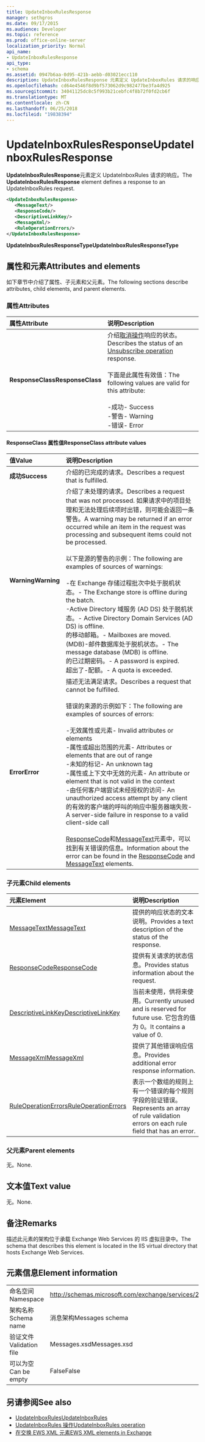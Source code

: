 ```yaml
---
title: UpdateInboxRulesResponse
manager: sethgros
ms.date: 09/17/2015
ms.audience: Developer
ms.topic: reference
ms.prod: office-online-server
localization_priority: Normal
api_name:
- UpdateInboxRulesResponse
api_type:
- schema
ms.assetid: 0947b6aa-0d95-421b-aebb-d03021ecc110
description: UpdateInboxRulesResponse 元素定义 UpdateInboxRules 请求的响应。
ms.openlocfilehash: cd64e4546f8d9bf573062d9c982477be3fa4d925
ms.sourcegitcommit: 34041125dc8c5f993b21cebfc4f8b72f0fd2cb6f
ms.translationtype: MT
ms.contentlocale: zh-CN
ms.lasthandoff: 06/25/2018
ms.locfileid: "19838394"
---
```

# <a name="updateinboxrulesresponse"></a><span data-ttu-id="ef3da-103">UpdateInboxRulesResponse</span><span class="sxs-lookup"><span data-stu-id="ef3da-103">UpdateInboxRulesResponse</span></span>

<span data-ttu-id="ef3da-104">**UpdateInboxRulesResponse**元素定义 UpdateInboxRules 请求的响应。</span><span class="sxs-lookup"><span data-stu-id="ef3da-104">The **UpdateInboxRulesResponse** element defines a response to an UpdateInboxRules request.</span></span> 
  
```XML
<UpdateInboxRulesResponse>
   <MessageText/>
   <ResponseCode/>
   <DescriptiveLinkKey/>
   <MessageXml/>
   <RuleOperationErrors/>
</UpdateInboxRulesResponse>
```

 <span data-ttu-id="ef3da-105">**UpdateInboxRulesResponseType**</span><span class="sxs-lookup"><span data-stu-id="ef3da-105">**UpdateInboxRulesResponseType**</span></span>
## <a name="attributes-and-elements"></a><span data-ttu-id="ef3da-106">属性和元素</span><span class="sxs-lookup"><span data-stu-id="ef3da-106">Attributes and elements</span></span>

<span data-ttu-id="ef3da-107">如下章节中介绍了属性、子元素和父元素。</span><span class="sxs-lookup"><span data-stu-id="ef3da-107">The following sections describe attributes, child elements, and parent elements.</span></span>
  
### <a name="attributes"></a><span data-ttu-id="ef3da-108">属性</span><span class="sxs-lookup"><span data-stu-id="ef3da-108">Attributes</span></span>

|<span data-ttu-id="ef3da-109">**属性**</span><span class="sxs-lookup"><span data-stu-id="ef3da-109">**Attribute**</span></span>|<span data-ttu-id="ef3da-110">**说明**</span><span class="sxs-lookup"><span data-stu-id="ef3da-110">**Description**</span></span>|
|:-----|:-----|
|<span data-ttu-id="ef3da-111">**ResponseClass**</span><span class="sxs-lookup"><span data-stu-id="ef3da-111">**ResponseClass**</span></span> <br/> | <span data-ttu-id="ef3da-112">介绍[取消操作](unsubscribe-operation.md)响应的状态。</span><span class="sxs-lookup"><span data-stu-id="ef3da-112">Describes the status of an [Unsubscribe operation](unsubscribe-operation.md) response.</span></span><br/><br/> <span data-ttu-id="ef3da-113">下面是此属性有效值：</span><span class="sxs-lookup"><span data-stu-id="ef3da-113">The following values are valid for this attribute:</span></span>  <br/><br/><span data-ttu-id="ef3da-114">-成功</span><span class="sxs-lookup"><span data-stu-id="ef3da-114">-  Success</span></span>  <br/><span data-ttu-id="ef3da-115">-警告</span><span class="sxs-lookup"><span data-stu-id="ef3da-115">-  Warning</span></span>  <br/><span data-ttu-id="ef3da-116">-错误</span><span class="sxs-lookup"><span data-stu-id="ef3da-116">-  Error</span></span>  <br/> |
   
#### <a name="responseclass-attribute-values"></a><span data-ttu-id="ef3da-117">ResponseClass 属性值</span><span class="sxs-lookup"><span data-stu-id="ef3da-117">ResponseClass attribute values</span></span>

|<span data-ttu-id="ef3da-118">**值**</span><span class="sxs-lookup"><span data-stu-id="ef3da-118">**Value**</span></span>|<span data-ttu-id="ef3da-119">**说明**</span><span class="sxs-lookup"><span data-stu-id="ef3da-119">**Description**</span></span>|
|:-----|:-----|
|<span data-ttu-id="ef3da-120">**成功**</span><span class="sxs-lookup"><span data-stu-id="ef3da-120">**Success**</span></span> <br/> |<span data-ttu-id="ef3da-121">介绍的已完成的请求。</span><span class="sxs-lookup"><span data-stu-id="ef3da-121">Describes a request that is fulfilled.</span></span>  <br/> |
|<span data-ttu-id="ef3da-122">**Warning**</span><span class="sxs-lookup"><span data-stu-id="ef3da-122">**Warning**</span></span> <br/> | <span data-ttu-id="ef3da-123">介绍了未处理的请求。</span><span class="sxs-lookup"><span data-stu-id="ef3da-123">Describes a request that was not processed.</span></span> <span data-ttu-id="ef3da-124">如果请求中的项目处理和无法处理后续项时出错，则可能会返回一条警告。</span><span class="sxs-lookup"><span data-stu-id="ef3da-124">A warning may be returned if an error occurred while an item in the request was processing and subsequent items could not be processed.</span></span> <br/><br/><span data-ttu-id="ef3da-125">以下是源的警告的示例：</span><span class="sxs-lookup"><span data-stu-id="ef3da-125">The following are examples of sources of warnings:</span></span>  <br/><br/><span data-ttu-id="ef3da-126">-在 Exchange 存储过程批次中处于脱机状态。</span><span class="sxs-lookup"><span data-stu-id="ef3da-126">-  The Exchange store is offline during the batch.</span></span>  <br/><span data-ttu-id="ef3da-127">-Active Directory 域服务 (AD DS) 处于脱机状态。</span><span class="sxs-lookup"><span data-stu-id="ef3da-127">-  Active Directory Domain Services (AD DS) is offline.</span></span>  <br/><span data-ttu-id="ef3da-128">的移动邮箱。</span><span class="sxs-lookup"><span data-stu-id="ef3da-128">-  Mailboxes are moved.</span></span>  <br/><span data-ttu-id="ef3da-129">(MDB)-邮件数据库处于脱机状态。</span><span class="sxs-lookup"><span data-stu-id="ef3da-129">-  The message database (MDB) is offline.</span></span>  <br/><span data-ttu-id="ef3da-130">的已过期密码。</span><span class="sxs-lookup"><span data-stu-id="ef3da-130">-  A password is expired.</span></span>  <br/><span data-ttu-id="ef3da-131">超出了-配额。</span><span class="sxs-lookup"><span data-stu-id="ef3da-131">-  A quota is exceeded.</span></span>  <br/> |
|<span data-ttu-id="ef3da-132">**Error**</span><span class="sxs-lookup"><span data-stu-id="ef3da-132">**Error**</span></span> <br/> | <span data-ttu-id="ef3da-133">描述无法满足请求。</span><span class="sxs-lookup"><span data-stu-id="ef3da-133">Describes a request that cannot be fulfilled.</span></span> <br/><br/><span data-ttu-id="ef3da-134">错误的来源的示例如下：</span><span class="sxs-lookup"><span data-stu-id="ef3da-134">The following are examples of sources of errors:</span></span>  <br/><br/><span data-ttu-id="ef3da-135">-无效属性或元素</span><span class="sxs-lookup"><span data-stu-id="ef3da-135">-  Invalid attributes or elements</span></span>  <br/><span data-ttu-id="ef3da-136">-属性或超出范围的元素</span><span class="sxs-lookup"><span data-stu-id="ef3da-136">-  Attributes or elements that are out of range</span></span>  <br/><span data-ttu-id="ef3da-137">-未知的标记</span><span class="sxs-lookup"><span data-stu-id="ef3da-137">-  An unknown tag</span></span>  <br/><span data-ttu-id="ef3da-138">-属性或上下文中无效的元素</span><span class="sxs-lookup"><span data-stu-id="ef3da-138">-  An attribute or element that is not valid in the context</span></span>  <br/><span data-ttu-id="ef3da-139">-由任何客户端尝试未经授权的访问</span><span class="sxs-lookup"><span data-stu-id="ef3da-139">-  An unauthorized access attempt by any client</span></span>  <br/><span data-ttu-id="ef3da-140">的有效的客户端的呼叫的响应中服务器端失败</span><span class="sxs-lookup"><span data-stu-id="ef3da-140">-  A server-side failure in response to a valid client-side call</span></span>  <br/> <br/> <span data-ttu-id="ef3da-141">[ResponseCode](responsecode.md)和[MessageText](messagetext.md)元素中，可以找到有关错误的信息。</span><span class="sxs-lookup"><span data-stu-id="ef3da-141">Information about the error can be found in the [ResponseCode](responsecode.md) and [MessageText](messagetext.md) elements.</span></span>  <br/> |
   
### <a name="child-elements"></a><span data-ttu-id="ef3da-142">子元素</span><span class="sxs-lookup"><span data-stu-id="ef3da-142">Child elements</span></span>

|<span data-ttu-id="ef3da-143">**元素**</span><span class="sxs-lookup"><span data-stu-id="ef3da-143">**Element**</span></span>|<span data-ttu-id="ef3da-144">**说明**</span><span class="sxs-lookup"><span data-stu-id="ef3da-144">**Description**</span></span>|
|:-----|:-----|
|[<span data-ttu-id="ef3da-145">MessageText</span><span class="sxs-lookup"><span data-stu-id="ef3da-145">MessageText</span></span>](messagetext.md) <br/> |<span data-ttu-id="ef3da-146">提供的响应状态的文本说明。</span><span class="sxs-lookup"><span data-stu-id="ef3da-146">Provides a text description of the status of the response.</span></span>  <br/> |
|[<span data-ttu-id="ef3da-147">ResponseCode</span><span class="sxs-lookup"><span data-stu-id="ef3da-147">ResponseCode</span></span>](responsecode.md) <br/> |<span data-ttu-id="ef3da-148">提供有关请求的状态信息。</span><span class="sxs-lookup"><span data-stu-id="ef3da-148">Provides status information about the request.</span></span>  <br/> |
|[<span data-ttu-id="ef3da-149">DescriptiveLinkKey</span><span class="sxs-lookup"><span data-stu-id="ef3da-149">DescriptiveLinkKey</span></span>](descriptivelinkkey.md) <br/> |<span data-ttu-id="ef3da-150">当前未使用，供将来使用。</span><span class="sxs-lookup"><span data-stu-id="ef3da-150">Currently unused and is reserved for future use.</span></span> <span data-ttu-id="ef3da-151">它包含的值为 0。</span><span class="sxs-lookup"><span data-stu-id="ef3da-151">It contains a value of 0.</span></span>  <br/> |
|[<span data-ttu-id="ef3da-152">MessageXml</span><span class="sxs-lookup"><span data-stu-id="ef3da-152">MessageXml</span></span>](messagexml.md) <br/> |<span data-ttu-id="ef3da-153">提供了其他错误响应信息。</span><span class="sxs-lookup"><span data-stu-id="ef3da-153">Provides additional error response information.</span></span>  <br/> |
|[<span data-ttu-id="ef3da-154">RuleOperationErrors</span><span class="sxs-lookup"><span data-stu-id="ef3da-154">RuleOperationErrors</span></span>](ruleoperationerrors.md) <br/> |<span data-ttu-id="ef3da-155">表示一个数组的规则上有一个错误的每个规则字段的验证错误。</span><span class="sxs-lookup"><span data-stu-id="ef3da-155">Represents an array of rule validation errors on each rule field that has an error.</span></span>  <br/> |
   
### <a name="parent-elements"></a><span data-ttu-id="ef3da-156">父元素</span><span class="sxs-lookup"><span data-stu-id="ef3da-156">Parent elements</span></span>

<span data-ttu-id="ef3da-157">无。</span><span class="sxs-lookup"><span data-stu-id="ef3da-157">None.</span></span>
  
## <a name="text-value"></a><span data-ttu-id="ef3da-158">文本值</span><span class="sxs-lookup"><span data-stu-id="ef3da-158">Text value</span></span>

<span data-ttu-id="ef3da-159">无。</span><span class="sxs-lookup"><span data-stu-id="ef3da-159">None.</span></span>
  
## <a name="remarks"></a><span data-ttu-id="ef3da-160">备注</span><span class="sxs-lookup"><span data-stu-id="ef3da-160">Remarks</span></span>

<span data-ttu-id="ef3da-161">描述此元素的架构位于承载 Exchange Web Services 的 IIS 虚拟目录中。</span><span class="sxs-lookup"><span data-stu-id="ef3da-161">The schema that describes this element is located in the IIS virtual directory that hosts Exchange Web Services.</span></span>
  
## <a name="element-information"></a><span data-ttu-id="ef3da-162">元素信息</span><span class="sxs-lookup"><span data-stu-id="ef3da-162">Element information</span></span>

|||
|:-----|:-----|
|<span data-ttu-id="ef3da-163">命名空间</span><span class="sxs-lookup"><span data-stu-id="ef3da-163">Namespace</span></span>  <br/> |http://schemas.microsoft.com/exchange/services/2006/messages  <br/> |
|<span data-ttu-id="ef3da-164">架构名称</span><span class="sxs-lookup"><span data-stu-id="ef3da-164">Schema name</span></span>  <br/> |<span data-ttu-id="ef3da-165">消息架构</span><span class="sxs-lookup"><span data-stu-id="ef3da-165">Messages schema</span></span>  <br/> |
|<span data-ttu-id="ef3da-166">验证文件</span><span class="sxs-lookup"><span data-stu-id="ef3da-166">Validation file</span></span>  <br/> |<span data-ttu-id="ef3da-167">Messages.xsd</span><span class="sxs-lookup"><span data-stu-id="ef3da-167">Messages.xsd</span></span>  <br/> |
|<span data-ttu-id="ef3da-168">可以为空</span><span class="sxs-lookup"><span data-stu-id="ef3da-168">Can be empty</span></span>  <br/> |<span data-ttu-id="ef3da-169">False</span><span class="sxs-lookup"><span data-stu-id="ef3da-169">False</span></span>  <br/> |
   
## <a name="see-also"></a><span data-ttu-id="ef3da-170">另请参阅</span><span class="sxs-lookup"><span data-stu-id="ef3da-170">See also</span></span>

- [<span data-ttu-id="ef3da-171">UpdateInboxRules</span><span class="sxs-lookup"><span data-stu-id="ef3da-171">UpdateInboxRules</span></span>](updateinboxrules.md)
- [<span data-ttu-id="ef3da-172">UpdateInboxRules 操作</span><span class="sxs-lookup"><span data-stu-id="ef3da-172">UpdateInboxRules operation</span></span>](updateinboxrules-operation.md)
- [<span data-ttu-id="ef3da-173">在交换 EWS XML 元素</span><span class="sxs-lookup"><span data-stu-id="ef3da-173">EWS XML elements in Exchange</span></span>](ews-xml-elements-in-exchange.md)


